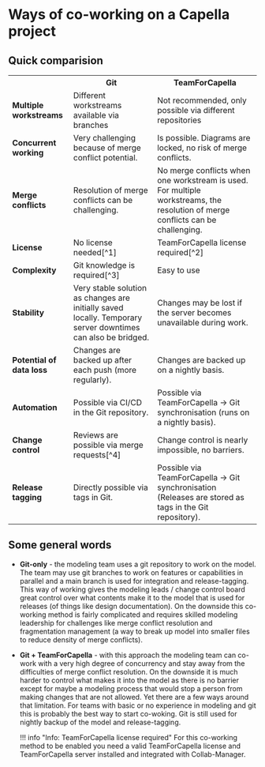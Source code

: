 <!--
 ~ SPDX-FileCopyrightText: Copyright DB Netz AG and the capella-collab-manager contributors
 ~ SPDX-License-Identifier: Apache-2.0
 -->

# Ways of co-working on a Capella project

## Quick comparision

<table markdown="1">
  <tr>
    <th></th>
    <th>Git</th>
    <th>TeamForCapella</th>
  </tr>
  <tr>
    <td><b>Multiple workstreams</b></td>
    <td>Different workstreams available via branches</td>
    <td>Not recommended, only possible via different repositories</td>
  </tr>
  <tr>
    <td><b>Concurrent working</b></td>
    <td>Very challenging because of merge conflict potential.</td>
    <td>Is possible. Diagrams are locked, no risk of merge conflicts.</td>
  </tr>
  <tr>
    <td><b>Merge conflicts</b></td>
    <td>Resolution of merge conflicts can be challenging.</td>
    <td>No merge conflicts when one workstream is used. For multiple workstreams, the resolution of merge conflicts can be challenging.</td>
  </tr>
  <tr markdown="1">
  <!-- This formatting is required, otherwise mkdocs breaks -->
  <td><b>License</b></td>
  <td markdown="1">No license needed[^1]</td>
  <td markdown="1">TeamForCapella license required[^2]</td>
  </tr>
  <tr markdown="1">
  <td><b>Complexity</b></td>
  <td markdown="1">Git knowledge is required[^3]</td>
  <td>Easy to use</td>
  </tr>
  <tr>
    <td><b>Stability</b></td>
    <td>Very stable solution as changes are initially saved locally. Temporary server downtimes can also be bridged.</td>
    <td>Changes may be lost if the server becomes unavailable during work.</td>
  </tr>
  <tr>
    <td><b>Potential of data loss</b></td>
    <td>Changes are backed up after each push (more regularly).</td>
    <td>Changes are backed up on a nightly basis.</td>
  </tr>
  <tr>
    <td><b>Automation</b></td>
    <td>Possible via CI/CD in the Git repository.</td>
    <td>Possible via TeamForCapella &rarr; Git synchronisation (runs on a nightly basis).</td>
  </tr>
  <tr markdown="1">
  <td><b>Change control</b></td>
  <td markdown="1">Reviews are possible via merge requests[^4]</td>
  <td>Change control is nearly impossible, no barriers.</td>
  </tr>
  <tr>
    <td><b>Release tagging</b></td>
    <td>Directly possible via tags in Git.</td>
    <td>Possible via TeamForCapella &rarr; Git synchronisation (Releases are stored as tags in the Git repository).</td>
  </tr>
</table>

[^1]:
    You can use any standardized Git server. Depending on the server used,
    licenses for the Git server may be required.

[^2]:
    You need a valid TeamForCapella license and TeamForCapella server installed
    and integrated in the Collaboration Manager.

[^3]:
    For the basic workflow, a simple Git knowledge that includes commit, pull
    and push is sufficient. However, it is necessary to have at least one Git
    expert in the project to deal with potential merge conflicts and unexpected
    situations.

[^4]:
    To review changes, the Eclipse EMF diff/merge tool can be used. However, in
    practice this proves to be too time-consuming, as many changes become
    confusing very quickly.

## Some general words

<!-- prettier-ignore-start -->

- **Git-only** - the modeling team uses a git repository to work on the model.
  The team may use git branches to work on features or capabilities in parallel
  and a main branch is used for integration and release-tagging. This way of
  working gives the modeling leads / change control board great control over
  what contents make it to the model that is used for releases (of things like
  design documentation). On the downside this co-working method is fairly
  complicated and requires skilled modeling leadership for challenges like
  merge conflict resolution and fragmentation management (a way to break up
  model into smaller files to reduce density of merge conflicts).
- **Git + TeamForCapella** - with this approach the modeling team can co-work
  with a very high degree of concurrency and stay away from the difficulties of
  merge conflict resolution. On the downside it is much harder to control what
  makes it into the model as there is no barrier except for maybe a modeling
  process that would stop a person from making changes that are not allowed.
  Yet there are a few ways around that limitation. For teams with basic or no
  experience in modeling and git this is probably the best way to start
  co-woking. Git is still used for nightly backup of the model and
  release-tagging.

    !!! info "Info: TeamForCapella license required"
        For this co-working method to be enabled you need a valid
        TeamForCapella license and TeamForCapella server installed and
        integrated with Collab-Manager.

<!-- prettier-ignore-end -->
